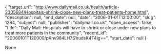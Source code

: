 {
  "target_url": "http://www.dailymail.co.uk/health/article-2305684/Hospitals-shrink-close-new-plans-treat-patients-home.html", 
  "description": null, 
  "end_date": null, 
  "date": "2006-01-01T12:00:00", 
  "slug": 1284, 
  "subject": null, 
  "publisher": "dailymail.co.uk", 
  "open_access": false, 
  "title": "Daily Mail: Hospitals will have to shrink or close under new plans to treat more patients in the community", 
  "record_id": "20060101T120000/pXnv984LH7S1rudsK4T4ig==", 
  "start_date": null
}

None